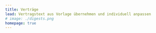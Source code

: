 ```yaml
---
title: Verträge
lead: Vertragstext aus Vorlage übernehmen und individuell anpassen
# image: ./digests.png
homepage: true
---
```




